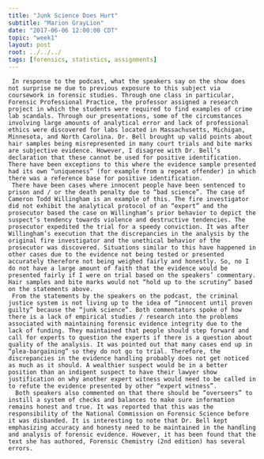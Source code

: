 ```yaml
---
title: "Junk Science Does Hurt"
subtitle: "Marion GrayLion"
date: "2017-06-06 12:00:00 CDT"
topic: "week1"
layout: post
root: ../../../
tags: [forensics, statistics, assignments]
---
```

 
     In response to the podcast, what the speakers say on the show does not surprise me due to previous exposure to this subject via coursework in forensic studies. Through one class in particular, Forensic Professional Practice, the professor assigned a research project in which the students were required to find examples of crime lab scandals. Through our presentations, some of the circumstances involving large amounts of analytical error and lack of professional ethics were discovered for labs located in Massachusetts, Michigan, Minnesota, and North Carolina. Dr. Bell brought up valid points about hair samples being misrepresented in many court trials and bite marks are subjective evidence. However, I disagree with Dr. Bell’s declaration that these cannot be used for positive identification. There have been exceptions to this where the evidence sample presented had its own “uniqueness” (for example from a repeat offender) in which there was a reference base for positive identification.
     There have been cases where innocent people have been sentenced to prison and / or the death penalty due to “bad science”. The case of Cameron Todd Willingham is an example of this. The fire investigator did not exhibit the analytical protocol of an “expert” and the prosecutor based the case on Willingham’s prior behavior to depict the suspect’s tendency towards violence and destructive tendencies. The prosecutor expedited the trial for a speedy conviction. It was after Willingham’s execution that the discrepancies in the analysis by the original fire investigator and the unethical behavior of the prosecutor was discovered. Situations similar to this have happened in other cases due to the evidence not being tested or presented accurately therefore not being weighed fairly and honestly. So, no I do not have a large amount of faith that the evidence would be presented fairly if I were on trial based on the speakers’ commentary. Hair samples and bite marks would not “hold up to the scrutiny” based on the statements above.
     From the statements by the speakers on the podcast, the criminal justice system is not living up to the idea of “innocent until proven guilty” because the “junk science”. Both commentators spoke of how there is a lack of empirical studies / research into the problems associated with maintaining forensic evidence integrity due to the lack of funding. They maintained that people should step forward and call for experts to question the experts if there is a question about quality of the analysis. It was pointed out that many cases end up in “plea-bargaining” so they do not go to trial. Therefore, the discrepancies in the evidence handling probably does not get noticed as much as it should. A wealthier suspect would be in a better position than an indigent suspect to have their lawyer show justification on why another expert witness would need to be called in to refute the evidence presented by other “expert witness”.
      Both speakers also commented on that there should be “overseers” to instill a system of checks and balances to make sure information remains honest and true. It was reported that this was the responsibility of the National Commission on Forensic Science before it was disbanded. It is interesting to note that Dr. Bell kept emphasizing accuracy and honesty need to be maintained in the handling and analysis of forensic evidence. However, it has been found that the text she has authored, Forensic Chemistry (2nd edition) has several errors.


